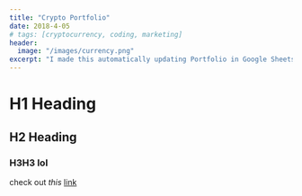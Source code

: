 ```yaml
---
title: "Crypto Portfolio"
date: 2018-4-05
# tags: [cryptocurrency, coding, marketing]
header:
  image: "/images/currency.png"
excerpt: "I made this automatically updating Portfolio in Google Sheets"
---
```


# H1 Heading
## H2 Heading

### H3H3 lol

check out *this* [link](https://www.google.com)
